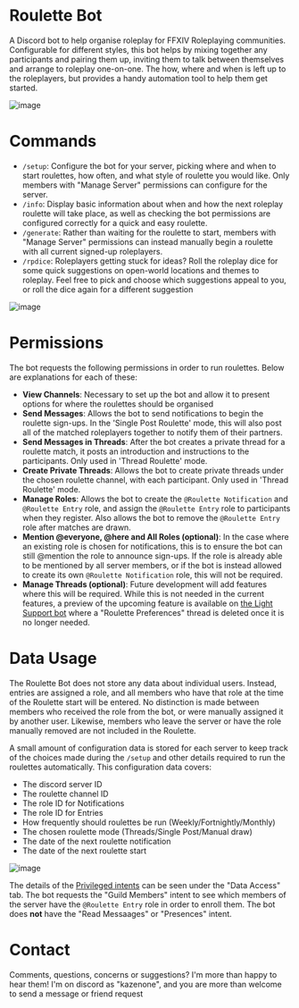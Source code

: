# Roulette Bot

A Discord bot to help organise roleplay for FFXIV Roleplaying communities. Configurable for different styles, this bot helps by mixing together any participants and pairing them up, inviting them to talk between themselves and arrange to roleplay one-on-one. The how, where and when is left up to the roleplayers, but provides a handy automation tool to help them get started.

![image](https://github.com/user-attachments/assets/d70b2a77-eeb8-479e-b8a0-4be3c8a1b9bd)

# Commands
- `/setup`: Configure the bot for your server, picking where and when to start roulettes, how often, and what style of roulette you would like. Only members with "Manage Server" permissions can configure for the server.
- `/info`: Display basic information about when and how the next roleplay roulette will take place, as well as checking the bot permissions are configured correctly for a quick and easy roulette.
- `/generate`: Rather than waiting for the roulette to start, members with "Manage Server" permissions can instead manually begin a roulette with all current signed-up roleplayers.
- `/rpdice`: Roleplayers getting stuck for ideas? Roll the roleplay dice for some quick suggestions on open-world locations and themes to roleplay. Feel free to pick and choose which suggestions appeal to you, or roll the dice again for a different suggestion

![image](https://github.com/user-attachments/assets/a70ff596-b045-42af-8311-86ac66247aa9)

# Permissions

The bot requests the following permissions in order to run roulettes. Below are explanations for each of these:
- **View Channels**: Necessary to set up the bot and allow it to present options for where the roulettes should be organised
- **Send Messages**: Allows the bot to send notifications to begin the roulette sign-ups. In the 'Single Post Roulette' mode, this will also post all of the matched roleplayers together to notify them of their partners.
- **Send Messages in Threads**: After the bot creates a private thread for a roulette match, it posts an introduction and instructions to the participants. Only used in 'Thread Roulette' mode.
- **Create Private Threads**: Allows the bot to create private threads under the chosen roulette channel, with each participant. Only used in 'Thread Roulette' mode.
- **Manage Roles**: Allows the bot to create the `@Roulette Notification` and `@Roulette Entry` role, and assign the `@Roulette Entry` role to participants when they register. Also allows the bot to remove the `@Roulette Entry` role after matches are drawn.
- **Mention @everyone, @here and All Roles (optional)**: In the case where an existing role is chosen for notifications, this is to ensure the bot can still @mention the role to announce sign-ups. If the role is already able to be mentioned by all server members, or if the bot is instead allowed to create its own `@Roulette Notification` role, this will not be required.
- **Manage Threads (optional)**:  Future development will add features where this will be required. While this is not needed in the current features, a preview of the upcoming feature is available on [the Light Support bot](https://github.com/tpkelly/light-support/blob/master/roulette.js#L40C1-L91C1) where a "Roulette Preferences" thread is deleted once it is no longer needed.

# Data Usage

The Roulette Bot does not store any data about individual users. Instead, entries are assigned a role, and all members who have that role at the time of the Roulette start will be entered. No distinction is made between members who received the role from the bot, or were manually assigned it by another user. Likewise, members who leave the server or have the role manually removed are not included in the Roulette.

A small amount of configuration data is stored for each server to keep track of the choices made during the `/setup` and other details required to run the roulettes automatically. This configuration data covers:
- The discord server ID
- The roulette channel ID
- The role ID for Notifications
- The role ID for Entries
- How frequently should roulettes be run (Weekly/Fortnightly/Monthly)
- The chosen roulette mode (Threads/Single Post/Manual draw)
- The date of the next roulette notification
- The date of the next roulette start

![image](https://github.com/user-attachments/assets/e735be94-0ca8-44b5-80d0-5f1c0f821c98)

The details of the [Privileged intents](https://support.discord.com/hc/en-us/articles/7933951485975-Visibility-of-Bot-Data-Access) can be seen under the "Data Access" tab. The bot requests the "Guild Members" intent to see which members of the server have the `@Roulette Entry` role in order to enroll them. The bot does **not** have the "Read Messaages" or "Presences" intent.

# Contact

Comments, questions, concerns or suggestions? I'm more than happy to hear them! I'm on discord as "kazenone", and you are more than welcome to send a message or friend request
